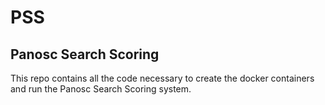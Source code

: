 # PSS  
## Panosc Search Scoring  

This repo contains all the code necessary to create the docker containers and run the Panosc Search Scoring system.  


